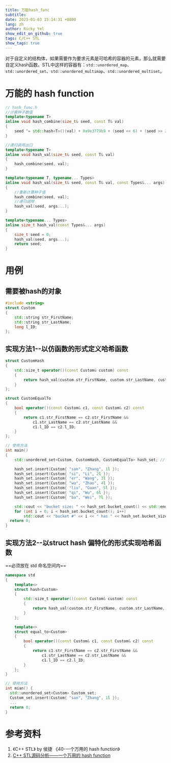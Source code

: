 ```yaml
---
title: 万能hash_func
subtitle:
date: 2023-01-03 15:14:31 +0800
lang: zh
author: Ricky Yel
show_edit_on_github: true
tags: C/C++ STL
show_tags: true
---
```


对于自定义的结构体，如果需要作为要求元素是可哈希的容器的元素，那么就需要自定义hash函数。STL中这样的容器有：`std::unordered_map`、`std::unordered_set`、`std::unordered_multimap`、`std::unordered_multiset`。
<!--more-->

# 万能的 hash function

```cpp
// hash_func.h
//计算种子数值
template<typename T>
inline void hash_combine(size_t& seed, const T& val)
{
	seed ^= std::hash<T>()(val) + 0x9e3779b9 + (seed << 6) + (seed >> 2);
}

//递归调用出口
template<typename T>
inline void hash_val(size_t& seed, const T& val)
{
	hash_combine(seed, val);
}

template<typename T, typename... Types>
inline void hash_val(size_t& seed, const T& val, const Types&... args)
{
	//重新计算种子值
	hash_combine(seed, val);
	//递归调用
	hash_val(seed, args...);
}

template<typename... Types>
inline size_t hash_val(const Types&... args)
{
	size_t seed = 0;
	hash_val(seed, args...);
	return seed;
}

```

# 用例

## 需要被hash的对象

```cpp
#include <string>
struct Custom
{
	std::string str_FirstName;
	std::string str_LastName;
	long l_ID;
};
```

## 实现方法1--以仿函数的形式定义哈希函数

```cpp
struct CustomHash
{
	std::size_t operator()(const Custom& custom) const
	{
		return hash_val(custom.str_FirstName, custom.str_LastName, custom.l_ID);
	}
};

struct CustomEqualTo
{
	bool operator()(const Custom& c1, const Custom& c2) const
	{
		return c1.str_FirstName == c2.str_FirstName &&
			c1.str_LastName == c2.str_LastName &&
			c1.l_ID == c2.l_ID;
	}
};

// 使用方法
int main()
{
	std::unordered_set<Custom, CustomHash, CustomEqualTo> hash_set; // 需要指定 Hash 和 EqualTo

	hash_set.insert(Custom{ "san", "Zhang", 1l });
	hash_set.insert(Custom{ "si", "Li", 2l });
	hash_set.insert(Custom{ "er", "Wang", 3l });
	hash_set.insert(Custom{ "wu", "Zhao", 4l });
	hash_set.insert(Custom{ "liu", "Guan", 5l });
	hash_set.insert(Custom{ "qi", "Wu", 6l });
	hash_set.insert(Custom{ "ba", "Wei", 7l });

	std::cout << "bucket size: " << hash_set.bucket_count() << std::endl;
	for (int i = 0; i < hash_set.bucket_count(); i++)
		std::cout << "bucket #" << i << " has " << hash_set.bucket_size(i) << " items." << std::endl;
  return 0;
}
```

## 实现方法2--以struct hash 偏特化的形式实现哈希函数

==必须放在 std 命名空间内==

```cpp
namespace std 
{
	template<>
	struct hash<Custom>
	{
		std::size_t operator()(const Custom& custom) const
		{
			return hash_val(custom.str_FirstName, custom.str_LastName, custom.l_ID);
		}
	};

	template<>
	struct equal_to<Custom>
	{
		bool operator()(const Custom& c1, const Custom& c2) const
		{
			return c1.str_FirstName == c2.str_FirstName &&
				c1.str_LastName == c2.str_LastName &&
				c1.l_ID == c2.l_ID;
		}
	};
}

// 使用方法
int mian() {
  std::unordered_set<Custom> Custom_set;
  Custom_set.insert(Custom{ "san", "Zhang", 1l });
  ...
  return 0;
}
```

# 参考资料

1. 《C++ STL》 by 侯捷 《40-一个万用的 hash function》
2. [C++ STL源码分析——一个万用的 hash function](https://blog.csdn.net/ZLP_CSDN/article/details/104717463)

